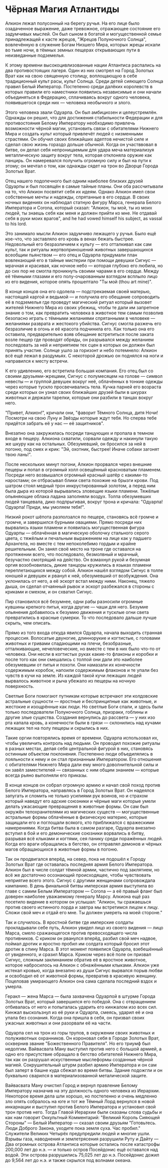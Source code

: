 # Чёрная Магия Атлантиды

Алкион лежал полусонный на берегу ручья. На его лице было озадаченное выражение, даже тревожное, отражающее состояние его задумчивых мыслей. Он был сыном в богатой и могущественной семье принадлежащей к касте жрецов, "Жрецов Полуночного Солнца", вовлечённую в служение Богам Низшего Мира, которых жрецы искали во тьме ночи, в тёмных земных пещерах открывающих пути в неизведанные подземелья.

К этому времени высокоцивлизованные нации Атлантиса распались на два противостоящих лагеря. Один из них смотрел на Город Золотых Врат как на свою священную столицу, воплощающую в себе традиционный культ расы, культ Солнца. Среди детей сияющего Солнца правил Белый Император. Постепенно среди далёких королевств в которых правили его наместники появились независимые и они начали объединяться в Федерацию, сплачиваясь вокруг одного человека, появившегося среди них — человека необычного и злого.

Этого человека звали Одуарпа. Он был амбициозен и целеустремлён. Однажды он решил, что для достижения стабильности Федерации и для противостояния Белому Императору необходимо привлечь возможности чёрной магии, установить связи с обитателями Нижнего Мира и создать культ который привлечёт людей с низменными страстями. Он обучил своих ближайших адептов нечистой силе и сделал свою жизнь гораздо дольше обычной. Когда он участввовал в битве, он делал себя непроницаемым для удара меча материализуя металлическую защиту вокруг тела, которая отклоняла оружие как панцирь. Он намеревался получить огромную силу и был на пути к этому; он мечтал о том, как однажды сядет на трон во Дворце Города Золотых Врат.

Отец нашего подопечного был одним наиболее близких друзей Одуарпы и был посвящён в самые тайные планы. Они оба рассчитывали на то, что Алкион посвятит себя их идеям. Однако Алкион имел свои собственные мечты и надежды, спрятанные в его сердце. В своих ночных видениях он наблюдал статную фигуру Марса, генерала Белого Императора и Corona, который сказал: "Алкион, ты мой, ты из моих людей, ты знаешь себя как меня и должен прийти ко мне. Не отдавай себя в руки моих врагов", and he had vowed himself his subject, as vassal to his lord.

Это занимало мысли Алкион задумчиво лежащего у ручья. Было ещё кое-что, что заставляло его кровь в венах бежать быстрее. Недовольный его безразличием к культу — его отталкивал как сам культ, так и ритуалы жертвоприношений животных завершающихся всеобщим пьянством — его отец и Одуарпа придумали план вовлекающий его в тайные мистерии при помощи девушки Сигнус — мрачная и красивая, как ночное небо — которая глубоко его любила, но до сих пор не смогла проникнуть своими чарами в его сердце. Между её тёмными глазами и его полу-очарованным взглядом всплыло лицо из его видения, которое опять прошептало "Ты мой (thou art mine)".

В конце концов она его одолела — подстрекаемая своей матерью, настоящей каргой и ведьмой — и получила его обещание сопроводить её в подземелья где проведут магический ритуал который вызовет жителей Нижнего Мира из своих убежищ, чтобы те дали им запретное знание о том, как превратить человека в животное тем самым позволив безопасно играть с тёмными желаниями спрятанными в человеке — желаниями разврата и жестокого убийства. Сигнус смогла разжечь его безразличие в огонь и её красота подчинила его. Как только она его оставила, предварительно взяв обещание встретиться после заката возле пещер где проводят обряды, он разрывался между желанием последовать за ней и неприятием тех сцен в которых он должен был принять участие. Солнце ушло за горизонт и небо потемнело: Алкион всё ещё лежал в раздумьях. С некоторой дрожью он поднялся на ноги и направился к месту встречи.

К его удивлению, его встретила большая компания. Его отец был со своими друзьями-жрецами, Сигнус с полумесяцем на голове — символ невесты — и группой девушек вокруг неё, облачённых в тонкие одежды через которые тускло просвечивались тела. Кучка парней его возраста среди которых он узнал своих ближайших друзей были в шкурах животных и держали тарелки, которые они разбили в танцах вокруг него.

"Привет, Алкион!", кричали они, "фаворит Тёмного Солнца, дитя Ночи! Посмотри на свою Луну и Звёзды которые ждут тебя. Но сперва тебе придётся забрать её у нас — её защитников".

Внезапно она закружилась посреди танцующих и пропала в темном входе в пещеру. Алкиона схватили, сорвали одежду и накинули такую же шкуру как на остальных. Обезумевший, он бросился за ней в погоню, под смех и крик: "Эй, охотник, быстрее! Иначе собаки загонят твою лань!".

После нескольких минут погони, Алкион прорвался через внешние пещеры и попал в огромный холл освещённый красноватым пламенем. Посреди него возвышался огромный красный шатёр с какими-то наростами; он отбрасывал блики света похожие на брызги крови. Под шатром стоял медный трон инкрустированный золотом, а перед ним была дыра из которой вырывались зловещие языки пламени. Тяжёлые опьяняющие облака ладана заполняли воздух. Толпа обезумевших людей танцевала, дико подпрыгивая, вокруг трона и кричала: "Одуарпа! Одуарпа! Приди, мы умоляем тебя!".

Низкий рокот шёпота разползался по пещере, становясь всё громче и громче, и завершился бурными овациями. Прямо посреди них вырвались языки пламени и появилась могущественная фигура Одуарпы — облачённая в магическую оболочку стального серого цвета, с тяжёлым и печальным выражением на лице как у падшего Архангела, но вместе с тем непоколебимо гордым и крайне решительным. Он занял своё место на троне где оставался на протяжении всего, что последовало, безмолвный и мрачный, безучастно смотрящий на действо. Он взмахнул рукой и безумная оргия возобновилась, дикие танцоры кружились в языках пламени переплетающихся между собой. Алкион нашёл взглядом Сигнус в толпе юношей и девушек и рванул к ней, обезумевший от возбуждения. Она уклонилась от него, а её эскорт встал между ними. Наконец, тяжело дыша, он сделал отчаянный рывок и эскорт разбежался в стороны с криками и смехом, и он схватил Сигнус.

Пир становился всё безумнее, одни рабы разносили огромные кувшины крепкого питья, когда другие — чаши для него. Безумие опьянения добавилось к безумию движения и тусклые огни света превратились в красные сумерки. То что последовало дальше лучше скрыть, чем описать.

Прямо из того входа откуда явился Одуарпа, начала выходить странная процессия. Волосатые двуногие, длиннорукие и когтистые, с головами животных и гривами спадающими на плечи, безобразные, отталкивающие, нечеловеческие, но вместе с тем в них было что-то от человека. Они несли в когтистых руках какие-то флаконы и коробки и после того как они смешались с толпой они дали это наиболее обезумевшим от питья и похоти. Они намазали их конечности содержимым коробок, напоили содержимым флаконов и те упали без чувств в кучи на земле. Из каждой такой кучи лежащих людей вырвалось животное и рыча убежало из пещеры на ночную поверхность.

Светлые Боги помогают путникам которые встречают эти колдовские астральные сущности — яростные и беспринципные как животные, и жестокие и изощрённые как люди. Но светлые Боги спали, и здесь были только последователи Полуночного Солнца, призраки, гоблины и другие злые существа. Создания вернулись до рассвета — у них изо рта капала кровь, а конечности были в грязи — склонились над кучами лежащих тел на полу пещеры и скрылись в них.

Такие оргии повторялись время от времени. Одуарпа использовал их, чтобы увеличить контроль над людьми. Он проводил похожие ритуалы в разных местах, делая себя центральной фигурой в них, становясь остинным объектом поклонения. Постепенно люди объедилялись в лояльности к нему и он стал признанным Императором. Его отношения с обитателями Нижнего Мира дали ему много доволнительной силы и он завёл заместителей — связанных с ним общим знанием — которые всегда рьяно выполняли его приказы.

В конце концов он собрал огромную армию и начал свой поход против Белого Императора, направлясь в Город Золотых Врат. Он надеялся запугать и сломить не только усилиями рук воинов, но и страхом который наведут его адские союзники и чёрные маги которые умели делать ужасающие превращения в животные формы. Он сам был окружён телохранителями из магических существ — могущественные астральные формы облачённые в физическую материю, которые защищали его и поглощали всякого, кто приближался с вражескими намерениями. Когда битва была в самом разгаре, Одуарпа внезапно вступил в бой и его демонические союзники ворвались в битву, разрывая всё клыками и когтями, сея панику среди поражённых людей. Когда его враги обращались в бегство, он отправлял демонов и чёрных магов обращающихся в животные формы в погоню.

Так он продвигался вперёд, на север, пока не подошёл к Городу Золотых Врат где оставалась последняя армия Белого Императора. Алкион был в числе солдат тёмной армии, частично под заклятием, но всё же достаточно осознающий происходящее, чтобы чувствовать неприятие всего этого. Сигнус с другими женщинами сопровождала кампанию. В день финальной битвы имперская армия выступила во главе с самим Белым Императором — Corona — а её правый фланг был доверен наиболее уважаемому генералу Марсу. Алкиона ещё раз посетило видение в котором он услышал: "Алкион, ты сражаешься против своего истинного лорда и завтра мы встретимся лицом к лицу. Сложи свой меч и отдай его мне. Ты должен умереть на моей стороне."

Так и случилось. В яростной битве где имперские солдаты прокладывали себе путь, Алкион увидел лицо из своего видения — лицо Марса, смело сражающегося против превосходящего числа противников. С криком он рванулся вперёд, разбил свой меч надвое, поймал дротик и яростно пробил им солдата который бросил этот дротик в спину Марса. В этот момент появилися Одуарпа, взебешённый от увиденного, и сразил Марса. Криком через всё поле он призвал Сигнус, сложным заклинанием обратив её в яростное животное, которое набросилось на Алкион с обнажёнными клыками. Алкион уже истекал кровью, когда внезапно из души Сигнус вырвался порыв любви и освободил её от животной формы, превратив в красивую женщину. Поцеловав умирающего Алкион она сама сделала последний вздох и умерла.

Геракл — жена Марса — была захвачена Одуарпой в штурме Города Золотых Врат, который завершился его победой. Она с отвращением отбивалась от него и попыталась ударить его кинжалом изо всех сил. Кинжал выскользнул из её руки и Одуарпа, смеясь, ударил её и она упала без сознания. Когда она пришла в себя, он призвал своих ужасных животных и они разорвали её на части.

Одуарпа сел на трон из горы трупов, в окружении своих животных и полуживотных охранников. Он короновал себя в Городе Золотых Врат, осквернив звание "Божественного Правителя". Но его триумф был недолгим. Вайвасвата Ману выступил против него с большой армией, а одно его присутствие обращало в бегство обитателей Нижнего Мира, так как он разрушал искуственные мыслеформы созданные чёрной магией. Сокрушительный штурм разбил армию Императора и он сам был заперт в башне куда сбежал во время битвы. Здание подожгли и он буквально сварился в материализованной металической защите.

Вайвасвата Ману очистил Город и вернул правление Белому Императору назначив на эту должность одного человека из Иерархии. Некоторое время дела шли хорошо, но постепенно и очень медленно зло опять собралось на юге и тот же Тёмный Лорд вернулся в новой инкарнации и выступил против Белого Императора и установил свой трон против него. Тогда Главой Иерархии были сказаны слова судьбы и как нам говорит Оккультный Комментарий: "Великий Король Сияющей Стороны" — Белый Император — сказал своим друзьям "Готовьтесь. Люди Доброго Закона, уходите пока земля суха. Час пробил." Служители Великих Четырёх предупредили людей и многие ушли. Взрывы газа, наводнения и землетрясения разрушили Руту и Дайту — Два огромных острова Атлантиса которые остались после катастрофы 200,000 лет до н.э. — и только остров Посейдонис ещё оставался над водой. Эти острова разрушились 75,025 лет до н.э. Посейдонис дожил до 9,564 лет до н.э. и также скрылся под волнами океана.
